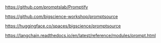 

https://github.com/promptslab/Promptify


https://github.com/bigscience-workshop/promptsource

https://huggingface.co/spaces/bigscience/promptsource

https://langchain.readthedocs.io/en/latest/reference/modules/prompt.html
